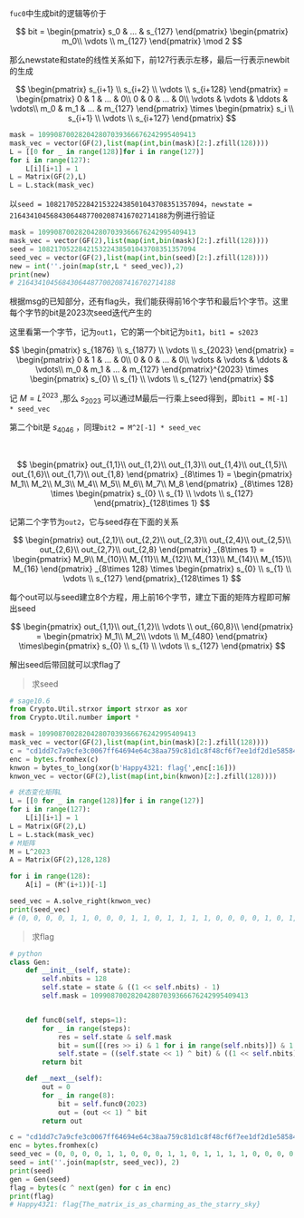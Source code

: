 `fuc0`中生成bit的逻辑等价于

$$
bit = \begin{pmatrix}
s_0 & ... & s_{127}
\end{pmatrix}
\begin{pmatrix}
m_0\\
\vdots \\
m_{127}
\end{pmatrix}
\mod 2
$$

那么newstate和state的线性关系如下，前127行表示左移，最后一行表示newbit的生成


$$
\begin{pmatrix}
s_{i+1} \\ s_{i+2} \\ \vdots \\ s_{i+128}
\end{pmatrix} = \begin{pmatrix}
0 & 1 & ... & 0\\
0 & 0 & ... & 0\\
\vdots & \vdots & \ddots & \vdots\\
m_0 & m_1 & ... & m_{127} 
\end{pmatrix}
\times 
\begin{pmatrix}
s_i \\ s_{i+1} \\ \vdots \\ s_{i+127}
\end{pmatrix}
$$

```py
mask = 109908700282042807039366676242995409413
mask_vec = vector(GF(2),list(map(int,bin(mask)[2:].zfill(128))))
L = [[0 for _ in range(128)]for i in range(127)]
for i in range(127):
    L[i][i+1] = 1
L = Matrix(GF(2),L)
L = L.stack(mask_vec)
```

以`seed = 108217052284215322438501043708351357094`，`newstate = 216434104568430644877002087416702714188`为例进行验证

```python
mask = 109908700282042807039366676242995409413
mask_vec = vector(GF(2),list(map(int,bin(mask)[2:].zfill(128))))
seed = 108217052284215322438501043708351357094
seed_vec = vector(GF(2),list(map(int,bin(seed)[2:].zfill(128))))
new = int(''.join(map(str,L * seed_vec)),2)
print(new)
# 216434104568430644877002087416702714188
```

根据msg的已知部分，还有flag头，我们能获得前16个字节和最后1个字节。这里每个字节的bit是2023次seed迭代产生的

这里看第一个字节，记为`out1`，它的第一个bit记为`bit1`，`bit1 = s2023`

$$
\begin{pmatrix}
s_{1876} \\ s_{1877} \\ \vdots \\ s_{2023}
\end{pmatrix} = \begin{pmatrix}
0 & 1 & ... & 0\\
0 & 0 & ... & 0\\
\vdots & \vdots & \ddots & \vdots\\
m_0 & m_1 & ... & m_{127} 
\end{pmatrix}^{2023}
\times 
\begin{pmatrix}
s_{0} \\ s_{1} \\ \vdots \\ s_{127}
\end{pmatrix}
$$

记 $M = L^{2023}$ ,那么 $s_{2023}$ 可以通过M最后一行乘上seed得到，即`bit1 = M[-1] * seed_vec`

第二个bit是 $s_{4046}$ ，同理`bit2 = M^2[-1] * seed_vec`

<br>

$$
\begin{pmatrix}
out_{1,1}\\
out_{1,2}\\
out_{1,3}\\
out_{1,4}\\
out_{1,5}\\
out_{1,6}\\
out_{1,7}\\
out_{1,8}
\end{pmatrix}
_{8\times 1} = \begin{pmatrix}
M_1\\
M_2\\
M_3\\
M_4\\
M_5\\
M_6\\
M_7\\
M_8
\end{pmatrix}
_{8\times 128}
\times
\begin{pmatrix}
s_{0} \\ s_{1} \\ \vdots \\ s_{127}
\end{pmatrix}_{128\times 1}
$$

记第二个字节为`out2`，它与seed存在下面的关系

$$
\begin{pmatrix}
out_{2,1}\\
out_{2,2}\\
out_{2,3}\\
out_{2,4}\\
out_{2,5}\\
out_{2,6}\\
out_{2,7}\\
out_{2,8}
\end{pmatrix}
_{8\times 1} = \begin{pmatrix}
M_9\\
M_{10}\\
M_{11}\\
M_{12}\\
M_{13}\\
M_{14}\\
M_{15}\\
M_{16}
\end{pmatrix}
_{8\times 128}
\times
\begin{pmatrix}
s_{0} \\ s_{1} \\ \vdots \\ s_{127}
\end{pmatrix}_{128\times 1}
$$

每个out可以与seed建立8个方程，用上前16个字节，建立下面的矩阵方程即可解出seed

$$
\begin{pmatrix}
out_{1,1}\\
out_{1,2}\\
\vdots \\
out_{60,8}\\
\end{pmatrix} = \begin{pmatrix}
M_1\\
M_2\\
\vdots \\
M_{480}
\end{pmatrix}
\times\begin{pmatrix}
s_{0} \\ s_{1} \\ \vdots \\ s_{127}
\end{pmatrix}
$$

解出seed后带回就可以求flag了

> 求seed

```py
# sage10.6
from Crypto.Util.strxor import strxor as xor
from Crypto.Util.number import *

mask = 109908700282042807039366676242995409413
mask_vec = vector(GF(2),list(map(int,bin(mask)[2:].zfill(128))))
c = "cd1dd7c7a9cfe3c0067ff64694e64c38aa759c81d1c8f48cf6f7ee1df2d1e58584da52644ea56bd24dadca6bd5a6899a92b118f57de2529670264d48"
enc = bytes.fromhex(c)
knwon = bytes_to_long(xor(b'Happy4321: flag{',enc[:16]))
knwon_vec = vector(GF(2),list(map(int,bin(knwon)[2:].zfill(128))))

# 状态变化矩阵L
L = [[0 for _ in range(128)]for i in range(127)]
for i in range(127):
    L[i][i+1] = 1
L = Matrix(GF(2),L)
L = L.stack(mask_vec)
# M矩阵
M = L^2023
A = Matrix(GF(2),128,128)

for i in range(128):
    A[i] = (M^(i+1))[-1]

seed_vec = A.solve_right(knwon_vec)
print(seed_vec)
# (0, 0, 0, 0, 1, 1, 0, 0, 0, 1, 1, 0, 1, 1, 1, 1, 0, 0, 0, 0, 1, 0, 1, 1, 1, 1, 1, 1, 1, 0, 0, 0, 1, 0, 0, 1, 0, 0, 1, 1, 1, 1, 0, 0, 0, 1, 0, 1, 0, 1, 0, 1, 0, 0, 0, 0, 1, 1, 1, 1, 1, 1, 1, 1, 0, 0, 1, 1, 0, 0, 0, 0, 0, 1, 0, 0, 0, 0, 0, 0, 0, 1, 1, 1, 0, 1, 1, 0, 1, 1, 1, 1, 1, 0, 1, 0, 1, 0, 1, 0, 0, 0, 0, 0, 0, 0, 1, 1, 0, 1, 1, 0, 1, 1, 0, 0, 0, 0, 1, 1, 1, 1, 1, 1, 1, 1, 1, 0)
```

> 求flag

```py
# python
class Gen:
    def __init__(self, state):
        self.nbits = 128
        self.state = state & ((1 << self.nbits) - 1)
        self.mask = 109908700282042807039366676242995409413


    def func0(self, steps=1):
        for _ in range(steps):
            res = self.state & self.mask
            bit = sum([(res >> i) & 1 for i in range(self.nbits)]) & 1
            self.state = ((self.state << 1) ^ bit) & ((1 << self.nbits) - 1)
        return bit

    def __next__(self):
        out = 0
        for _ in range(8):
            bit = self.func0(2023)
            out = (out << 1) ^ bit
        return out

c = "cd1dd7c7a9cfe3c0067ff64694e64c38aa759c81d1c8f48cf6f7ee1df2d1e58584da52644ea56bd24dadca6bd5a6899a92b118f57de2529670264d48"
enc = bytes.fromhex(c)
seed_vec = (0, 0, 0, 0, 1, 1, 0, 0, 0, 1, 1, 0, 1, 1, 1, 1, 0, 0, 0, 0, 1, 0, 1, 1, 1, 1, 1, 1, 1, 0, 0, 0, 1, 0, 0, 1, 0, 0, 1, 1, 1, 1, 0, 0, 0, 1, 0, 1, 0, 1, 0, 1, 0, 0, 0, 0, 1, 1, 1, 1, 1, 1, 1, 1, 0, 0, 1, 1, 0, 0, 0, 0, 0, 1, 0, 0, 0, 0, 0, 0, 0, 1, 1, 1, 0, 1, 1, 0, 1, 1, 1, 1, 1, 0, 1, 0, 1, 0, 1, 0, 0, 0, 0, 0, 0, 0, 1, 1, 0, 1, 1, 0, 1, 1, 0, 0, 0, 0, 1, 1, 1, 1, 1, 1, 1, 1, 1, 0)
seed = int(''.join(map(str, seed_vec)), 2)
print(seed)
gen = Gen(seed)
flag = bytes(c ^ next(gen) for c in enc)
print(flag)
# Happy4321: flag{The_matrix_is_as_charming_as_the_starry_sky}
```



